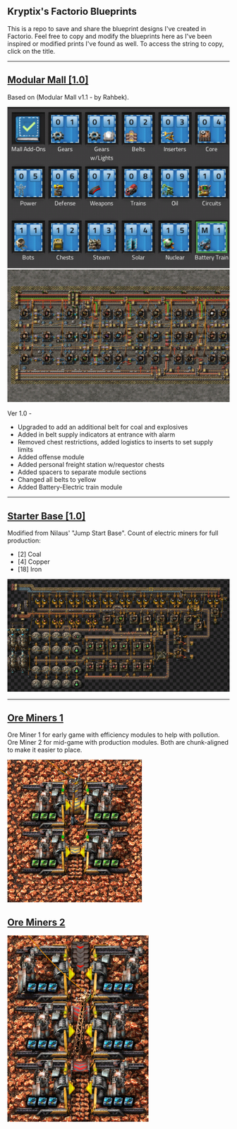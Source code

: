 ## Kryptix's Factorio Blueprints

This is a repo to save and share the blueprint designs I've created in Factorio.  Feel free to copy and modify the blueprints here as I've been inspired or modified prints I've found as well.  To access the string to copy, click on the title.

--------------------

## <a href="https://github.com/Kryptix-Dev/Factorio/blob/main/modular-mall">Modular Mall [1.0]</a>
Based on (Modular Mall v1.1 - by Rahbek).

<img src="https://github.com/Kryptix-Dev/Factorio/blob/main/blueprint-images/modular-mall-book.png" />
<img src="https://github.com/Kryptix-Dev/Factorio/blob/main/blueprint-images/modular-mall-built.png" /><br />

Ver 1.0 -
* Upgraded to add an additional belt for coal and explosives
* Added in belt supply indicators at entrance with alarm
* Removed chest restrictions, added logistics to inserts to set supply limits
* Added offense module
* Added personal freight station w/requestor chests
* Added spacers to separate module sections
* Changed all belts to yellow
* Added Battery-Electric train module

--------------------

## <a href="https://github.com/Kryptix-Dev/Factorio/blob/main/starter-base">Starter Base [1.0]</a>
Modified from Nilaus' "Jump Start Base".  Count of electric miners for full production:

* [2] Coal
* [4] Copper
* [18] Iron

<img src="https://github.com/Kryptix-Dev/Factorio/blob/main/blueprint-images/starter-base.png" />

--------------------

## <a href="https://github.com/Kryptix-Dev/Factorio/blob/main/ore-miners-1">Ore Miners 1</a>
Ore Miner 1 for early game with efficiency modules to help with pollution.  Ore Miner 2 for mid-game with production modules.  Both are chunk-aligned to make it easier to place.

<img src="https://github.com/Kryptix-Dev/Factorio/blob/main/blueprint-images/ore-miners-1.png" />

## <a href="https://github.com/Kryptix-Dev/Factorio/blob/main/ore-miners-2">Ore Miners 2</a>

<img src="https://github.com/Kryptix-Dev/Factorio/blob/main/blueprint-images/ore-miners-2.png" />
